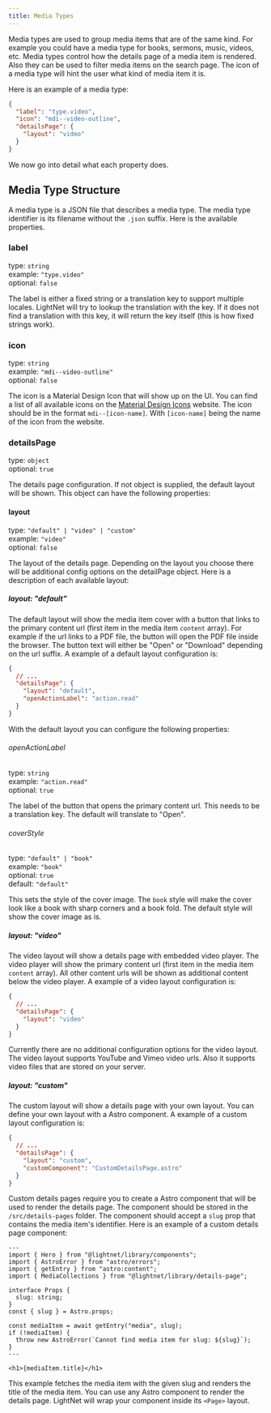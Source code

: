 ```yaml
---
title: Media Types
---
```


Media types are used to group media items that are of the same kind. For example you could have a media type for
books, sermons, music, videos, etc.
Media types control how the details page of a media item is rendered. Also they can be used to filter media items on the search page. The icon of a media type will hint the user what kind of media item it is.

Here is an example of a media type:

```json title="src/content/media-types/video.json"
{
  "label": "type.video",
  "icon": "mdi--video-outline",
  "detailsPage": {
    "layout": "video"
  }
}
```

We now go into detail what each property does.

## Media Type Structure

A media type is a JSON file that describes a media type. The media type identifier is its filename without the `.json` suffix. Here is the available properties.

### label

type: `string` \
example: `"type.video"` \
optional: `false`

The label is either a fixed string or a translation key to support multiple locales. LightNet will try to lookup the translation with the key. If it does not find a translation with this key, it will return the key itself (this is how fixed strings work).

### icon

type: `string` \
example: `"mdi--video-outline"` \
optional: `false`

The icon is a Material Design Icon that will show up on the UI. You can find a list of all available icons on the [Material Design Icons](https://pictogrammers.com/library/mdi/) website. The icon should be in the format `mdi--[icon-name]`. With
`[icon-name]` being the name of the icon from the website.

### detailsPage

type: `object` \
optional: `true`

The details page configuration. If not object is supplied, the default layout will be shown.
This object can have the following properties:

#### layout

type: `"default" | "video" | "custom"` \
example: `"video"` \
optional: `false`

The layout of the details page. Depending on the layout you choose there will be additional config options
on the detailPage object. Here is a description of each available layout:

##### layout: "default"

The default layout will show the media item cover with a button that links to the primary content url (first item
in the media item `content` array). For example if the url links to a PDF file, the button will open the PDF file inside the browser. The button text will either be "Open" or "Download" depending on the url suffix. A example of a default layout configuration is:

```json
{
  // ...
  "detailsPage": {
    "layout": "default",
    "openActionLabel": "action.read"
  }
}
```

With the default layout you can configure the following properties:

###### openActionLabel

type: `string` \
example: `"action.read"` \
optional: `true`

The label of the button that opens the primary content url. This needs to be a translation key. The default will translate to "Open".

###### coverStyle

type: `"default" | "book"` \
example: `"book"` \
optional: `true` \
default: `"default"`

This sets the style of the cover image. The `book` style will make the cover look like a book with sharp corners and a book fold. The default style will show the cover image as is.

##### layout: "video"

The video layout will show a details page with embedded video player. The video player will show the primary content url (first item in the media item `content` array). All other content urls will be shown as additional content below the video player. A example of a video layout configuration is:

```json
{
  // ...
  "detailsPage": {
    "layout": "video"
  }
}
```

Currently there are no additional configuration options for the video layout. The video layout supports YouTube and Vimeo video urls. Also it supports video files that are stored on your server.

##### layout: "custom"

The custom layout will show a details page with your own layout. You can define your own layout with a Astro component. A example of a custom layout configuration is:

```json
{
  // ...
  "detailsPage": {
    "layout": "custom",
    "customComponent": "CustomDetailsPage.astro"
  }
}
```

Custom details pages require you to create a Astro component that will be used to render the details page. The component should be stored in the `/src/details-pages` folder. The component should accept a `slug` prop that contains the media item's identifier. Here is an example of a custom details page component:

```astro title="src/details-pages/CustomDetailsPage.astro"
---
import { Hero } from "@lightnet/library/components";
import { AstroError } from "astro/errors";
import { getEntry } from "astro:content";
import { MediaCollections } from "@lightnet/library/details-page";

interface Props {
  slug: string;
}
const { slug } = Astro.props;

const mediaItem = await getEntry("media", slug);
if (!mediaItem) {
  throw new AstroError(`Cannot find media item for slug: ${slug}`);
}
---

<h1>{mediaItem.title}</h1>
```

This example fetches the media item with the given slug and renders the title of the media item. You can use any Astro component to render the details page. LightNet will wrap your component inside its `<Page>` layout.
